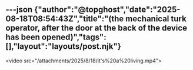 ---json
{"author":"@topghost","date":"2025-08-18T08:54:43Z","title":"(the mechanical turk operator, after the door at the back of the device has been opened)","tags":[],"layout":"layouts/post.njk"}
---
&#x3C;video src=&#x22;/attachments/2025/8/18/it&#x27;s%20a%20living.mp4&#x22;&#x3E;
